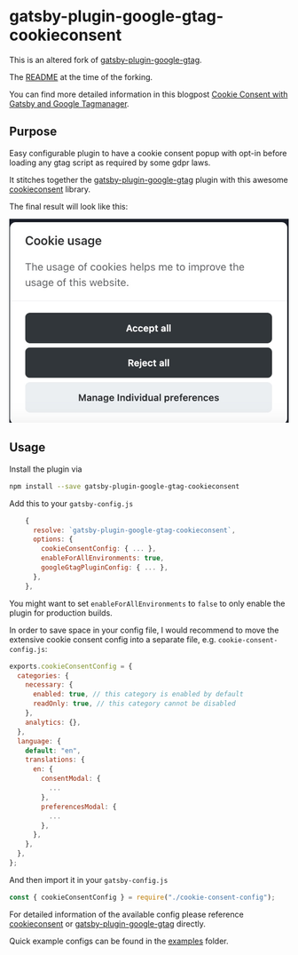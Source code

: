 # gatsby-plugin-google-gtag-cookieconsent

This is an altered fork of [gatsby-plugin-google-gtag](https://github.com/gatsbyjs/gatsby/tree/master/packages/gatsby-plugin-google-gtag).

The [README](./README.gtag.md) at the time of the forking.

You can find more detailed information in this blogpost [Cookie Consent with Gatsby and Google Tagmanager](https://stoiccoder.blog/gatsby-consent/).

## Purpose

Easy configurable plugin to have a cookie consent popup with opt-in before loading any gtag script as required by some gdpr laws.

It stitches together the [gatsby-plugin-google-gtag](https://github.com/gatsbyjs/gatsby/tree/master/packages/gatsby-plugin-google-gtag) plugin
with this awesome [cookieconsent](https://github.com/orestbida/cookieconsent) library.

The final result will look like this:

![Cookie Consent Popup](./examples/cookie-consent.jpg)

## Usage

Install the plugin via

```bash
npm install --save gatsby-plugin-google-gtag-cookieconsent
```

Add this to your `gatsby-config.js`

```js
    {
      resolve: `gatsby-plugin-google-gtag-cookieconsent`,
      options: {
        cookieConsentConfig: { ... },
        enableForAllEnvironments: true,
        googleGtagPluginConfig: { ... },
      },
    },
```

You might want to set `enableForAllEnvironments` to `false` to only enable the plugin for production builds.

In order to save space in your config file, I would recommend to move the extensive cookie consent config into a separate file, e.g. `cookie-consent-config.js`: 

```js
exports.cookieConsentConfig = {
  categories: {
    necessary: {
      enabled: true, // this category is enabled by default
      readOnly: true, // this category cannot be disabled
    },
    analytics: {},
  },
  language: {
    default: "en",
    translations: {
      en: {
        consentModal: {
          ...
        },
        preferencesModal: {
          ...
        },
      },
    },
  },
};
```

And then import it in your `gatsby-config.js`

```js
const { cookieConsentConfig } = require("./cookie-consent-config");
```

For detailed information of the available config please reference [cookieconsent](https://github.com/orestbida/cookieconsent) or [gatsby-plugin-google-gtag](https://github.com/gatsbyjs/gatsby/tree/master/packages/gatsby-plugin-google-gtag) directly.

Quick example configs can be found in the [examples](./examples) folder.
